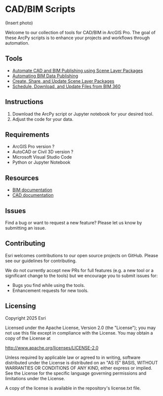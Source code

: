 # CAD/BIM Scripts
(Insert photo)

Welcome to our collection of tools for CAD/BIM in ArcGIS Pro. The goal of these ArcPy scripts is to enhance your projects and workflows through automation. 

## Tools
- [Automate CAD and BIM Publishing using Scene Layer Packages](Tools/Automate%20CAD%20and%20BIM%20Publishing%20using%20Scene%20Layer%20Packages)
- [Automating BIM Data Publishing](Tools/Automate%20BIM%20Data%20Publishing) 
- [Create, Share, and Update Scene Layer Packages](Tools/Create,%20Share,%20and%20Update%20Scene%20Layer%20Packages) 
- [Schedule, Download, and Update Files from BIM 360](Tools/Schedule,%20Download,%20and%20Update%20Files%20from%20BIM%20360) 

## Instructions
1. Download the ArcPy script or Jupyter notebook for your desired tool. 
2. Adjust the code for your data.

## Requirements
- ArcGIS Pro version ?
- AutoCAD or Civil 3D version ? 
- Microsoft Visual Studio Code
- Python or Jupyter Notebook


## Resources
- [BIM documentation](https://pro.arcgis.com/en/pro-app/latest/help/data/revit/what-is-bim-data-.htm)
- [CAD documentation](https://pro.arcgis.com/en/pro-app/latest/help/data/cad/what-is-cad-data.htm)


## Issues
Find a bug or want to request a new feature? Please let us know by submitting an issue.

## Contributing
Esri welcomes contributions to our open source projects on GitHub. Please see our guidelines for contributing.

We do not currently accept new PRs for full features (e.g. a new tool or a significant change to the tools) but we encourage you to submit issues for:

- Bugs you find while using the tools.
- Enhancement requests for new tools.

## Licensing 
Copyright 2025 Esri

Licensed under the Apache License, Version 2.0 (the "License"); you may not use this file except in compliance with the License. You may obtain a copy of the License at

http://www.apache.org/licenses/LICENSE-2.0

Unless required by applicable law or agreed to in writing, software distributed under the License is distributed on an "AS IS" BASIS, WITHOUT WARRANTIES OR CONDITIONS OF ANY KIND, either express or implied. See the License for the specific language governing permissions and limitations under the License.

A copy of the license is available in the repository's license.txt file.
